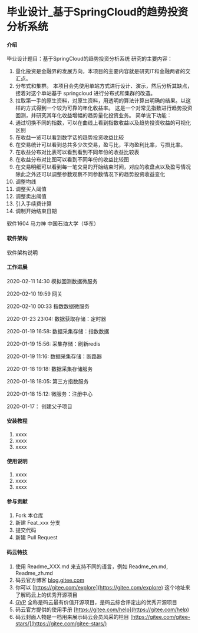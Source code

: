 # 毕业设计_基于SpringCloud的趋势投资分析系统

#### 介绍
毕业设计题目：基于SpringCloud的趋势投资分析系统
研究的主要内容：
1.	量化投资是金融界的发展方向，本项目的主要内容就是研究IT和金融两者的交汇点。
2.	分布式和集群。 本项目会先使用单站方式进行设计、演示，然后分析其缺点，接着对这个单站基于 springcloud 进行分布式和集群的改造。
3.	拉取第一手的原生资料，对原生资料，用透明的算法计算出明确的结果。以这样的方式得到一个较为可靠的年化收益率。
这是一个对常见指数进行趋势投资回测，并研究其年化收益增幅的趋势量化投资业务。
简单说下功能：
1. 通过切换不同的指数，可以在曲线上看到指数收益以及趋势投资收益的可视化区别
2. 在收益一览可以看到数字话的趋势投资收益比较
3. 在交易统计可以看到总共多少次交易，盈亏比，平均盈利比率，亏损比率。
4. 在收益分布对比表可以看到看到不同年份的收益比较表
6. 在收益分布对比图可以看到不同年份的收益比较图
7. 在交易明细可以看到每一笔交易的开始结束时间，对应的收盘点以及盈亏情况
除此之外还可以调整参数观察不同参数情况下的趋势投资收益变化
1. 调整均线
2. 调整买入阈值
3. 调整卖出阈值
4. 引入手续费计算
5. 调制开始结束日期

软件1604 马力神
中国石油大学（华东）

#### 软件架构
软件架构说明


#### 工作进展
2020-02-11 14:30
模拟回测数据微服务

2020-02-10 19:59
网关 

2020-02-10 00:33
指数数据微服务

2020-01-23 23:04:
数据获取存储：定时器

2020-01-19 16:58:
数据采集存储：指数数据

2020-01-19 15:56:
采集存储：刷新redis

2020-01-19 11:16:
数据采集存储：断路器

2020-01-18 19:18:
数据采集存储服务

2020-01-18 18:05:
第三方指数服务

2020-01-18 15:12:
微服务：注册中心

2020-01-17：
创建父子项目

#### 安装教程

1.  xxxx
2.  xxxx
3.  xxxx

#### 使用说明

1.  xxxx
2.  xxxx
3.  xxxx

#### 参与贡献

1.  Fork 本仓库
2.  新建 Feat_xxx 分支
3.  提交代码
4.  新建 Pull Request


#### 码云特技

1.  使用 Readme\_XXX.md 来支持不同的语言，例如 Readme\_en.md, Readme\_zh.md
2.  码云官方博客 [blog.gitee.com](https://blog.gitee.com)
3.  你可以 [https://gitee.com/explore](https://gitee.com/explore) 这个地址来了解码云上的优秀开源项目
4.  [GVP](https://gitee.com/gvp) 全称是码云最有价值开源项目，是码云综合评定出的优秀开源项目
5.  码云官方提供的使用手册 [https://gitee.com/help](https://gitee.com/help)
6.  码云封面人物是一档用来展示码云会员风采的栏目 [https://gitee.com/gitee-stars/](https://gitee.com/gitee-stars/)
